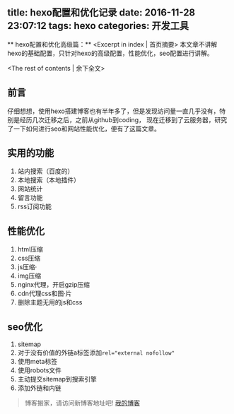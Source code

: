 title: hexo配置和优化记录
date: 2016-11-28 23:07:12
tags: hexo
categories: 开发工具
---
** hexo配置和优化高级篇：** <Excerpt in index | 首页摘要>
本文章不讲解hexo的基础配置，只针对hexo的高级配置，性能优化，seo配置进行讲解。
<!-- more -->
<The rest of contents | 余下全文>

## 前言
仔细想想，使用hexo搭建博客也有半年多了，但是发现访问量一直几乎没有，特别是经历几次迁移之后，之前从github到coding，
现在迁移到了云服务器，研究了一下如何进行seo和网站性能优化，便有了这篇文章。

## 实用的功能
1. 站内搜索（百度的）
2. 本地搜索（本地插件）
3. 网站统计
4. 留言功能
5. rss订阅功能


## 性能优化
1. html压缩
2. css压缩
3. js压缩·
4. img压缩
5. nginx代理，开启gzip压缩
6. cdn代理css和图·片
7. 删除主题无用的js和css

## seo优化
1. sitemap
2. 对于没有价值的外链a标签添加`rel="external nofollow"`
3. 使用meta标签
4. 使用robots文件
5. 主动提交sitemap到搜索引擎
6. 添加外链和内链











> 博客搬家，请访问新博客地址吧! [我的博客][1]

[1]: https://www.duduhuahua.cn
